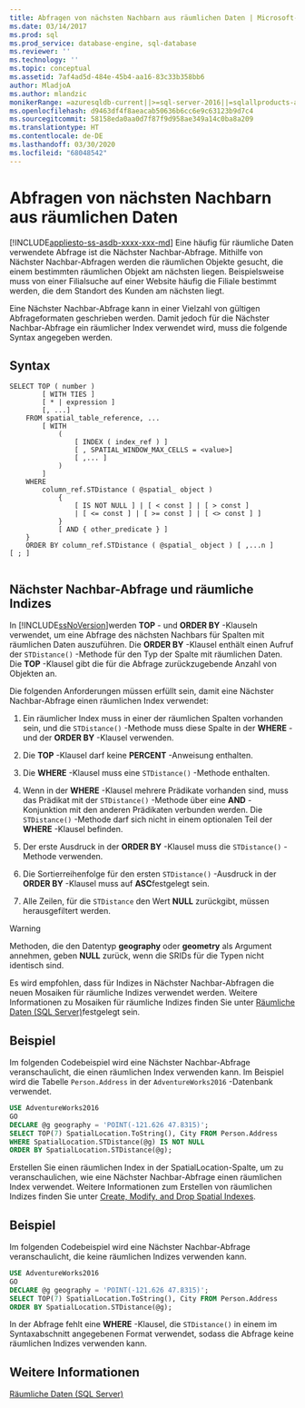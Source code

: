 ```yaml
---
title: Abfragen von nächsten Nachbarn aus räumlichen Daten | Microsoft-Dokumentation
ms.date: 03/14/2017
ms.prod: sql
ms.prod_service: database-engine, sql-database
ms.reviewer: ''
ms.technology: ''
ms.topic: conceptual
ms.assetid: 7af4ad5d-484e-45b4-aa16-83c33b358bb6
author: MladjoA
ms.author: mlandzic
monikerRange: =azuresqldb-current||>=sql-server-2016||=sqlallproducts-allversions||>=sql-server-linux-2017||=azuresqldb-mi-current
ms.openlocfilehash: d9463df4f8aeacab50636b6cc6e9c63123b9d7c4
ms.sourcegitcommit: 58158eda0aa0d7f87f9d958ae349a14c0ba8a209
ms.translationtype: HT
ms.contentlocale: de-DE
ms.lasthandoff: 03/30/2020
ms.locfileid: "68048542"
---
```

# <a name="query-spatial-data-for-nearest-neighbor"></a>Abfragen von nächsten Nachbarn aus räumlichen Daten
[!INCLUDE[appliesto-ss-asdb-xxxx-xxx-md](../../includes/appliesto-ss-asdb-xxxx-xxx-md.md)]
  Eine häufig für räumliche Daten verwendete Abfrage ist die Nächster Nachbar-Abfrage. Mithilfe von Nächster Nachbar-Abfragen werden die räumlichen Objekte gesucht, die einem bestimmten räumlichen Objekt am nächsten liegen. Beispielsweise muss von einer Filialsuche auf einer Website häufig die Filiale bestimmt werden, die dem Standort des Kunden am nächsten liegt.  
  
 Eine Nächster Nachbar-Abfrage kann in einer Vielzahl von gültigen Abfrageformaten geschrieben werden. Damit jedoch für die Nächster Nachbar-Abfrage ein räumlicher Index verwendet wird, muss die folgende Syntax angegeben werden.  
  
## <a name="syntax"></a>Syntax  
  
```  
SELECT TOP ( number )  
        [ WITH TIES ]  
        [ * | expression ]   
        [, ...]  
    FROM spatial_table_reference, ...   
        [ WITH   
            (   
                [ INDEX ( index_ref ) ]   
                [ , SPATIAL_WINDOW_MAX_CELLS = <value>]   
                [ ,... ]   
            )   
        ]  
    WHERE   
        column_ref.STDistance ( @spatial_ object )   
            {   
                [ IS NOT NULL ] | [ < const ] | [ > const ]   
                | [ <= const ] | [ >= const ] | [ <> const ] ]   
            }  
            [ AND { other_predicate } ]   
    }  
    ORDER BY column_ref.STDistance ( @spatial_ object ) [ ,...n ]  
[ ; ]  
  
```  
  
## <a name="nearest-neighbor-query-and-spatial-indexes"></a>Nächster Nachbar-Abfrage und räumliche Indizes  
 In [!INCLUDE[ssNoVersion](../../includes/ssnoversion-md.md)]werden **TOP** - und **ORDER BY** -Klauseln verwendet, um eine Abfrage des nächsten Nachbars für Spalten mit räumlichen Daten auszuführen. Die **ORDER BY** -Klausel enthält einen Aufruf der `STDistance()` -Methode für den Typ der Spalte mit räumlichen Daten. Die **TOP** -Klausel gibt die für die Abfrage zurückzugebende Anzahl von Objekten an.  
  
 Die folgenden Anforderungen müssen erfüllt sein, damit eine Nächster Nachbar-Abfrage einen räumlichen Index verwendet:  
  
1.  Ein räumlicher Index muss in einer der räumlichen Spalten vorhanden sein, und die `STDistance()` -Methode muss diese Spalte in der **WHERE** - und der **ORDER BY** -Klausel verwenden.  
  
2.  Die **TOP** -Klausel darf keine **PERCENT** -Anweisung enthalten.  
  
3.  Die **WHERE** -Klausel muss eine `STDistance()` -Methode enthalten.  
  
4.  Wenn in der **WHERE** -Klausel mehrere Prädikate vorhanden sind, muss das Prädikat mit der `STDistance()` -Methode über eine **AND** -Konjunktion mit den anderen Prädikaten verbunden werden. Die `STDistance()` -Methode darf sich nicht in einem optionalen Teil der **WHERE** -Klausel befinden.  
  
5.  Der erste Ausdruck in der **ORDER BY** -Klausel muss die `STDistance()` -Methode verwenden.  
  
6.  Die Sortierreihenfolge für den ersten `STDistance()` -Ausdruck in der **ORDER BY** -Klausel muss auf **ASC**festgelegt sein.  
  
7.  Alle Zeilen, für die `STDistance` den Wert **NULL** zurückgibt, müssen herausgefiltert werden.  
  
> [!WARNING]  
>  Methoden, die den Datentyp **geography** oder **geometry** als Argument annehmen, geben **NULL** zurück, wenn die SRIDs für die Typen nicht identisch sind.  
  
 Es wird empfohlen, dass für Indizes in Nächster Nachbar-Abfragen die neuen Mosaiken für räumliche Indizes verwendet werden. Weitere Informationen zu Mosaiken für räumliche Indizes finden Sie unter [Räumliche Daten &#40;SQL Server&#41;](../../relational-databases/spatial/spatial-data-sql-server.md)festgelegt sein.  
  
## <a name="example"></a>Beispiel  
 Im folgenden Codebeispiel wird eine Nächster Nachbar-Abfrage veranschaulicht, die einen räumlichen Index verwenden kann. Im Beispiel wird die Tabelle `Person.Address` in der `AdventureWorks2016` -Datenbank verwendet.  
  
```sql  
USE AdventureWorks2016  
GO  
DECLARE @g geography = 'POINT(-121.626 47.8315)';  
SELECT TOP(7) SpatialLocation.ToString(), City FROM Person.Address  
WHERE SpatialLocation.STDistance(@g) IS NOT NULL  
ORDER BY SpatialLocation.STDistance(@g);  
```  
  
 Erstellen Sie einen räumlichen Index in der SpatialLocation-Spalte, um zu veranschaulichen, wie eine Nächster Nachbar-Abfrage einen räumlichen Index verwendet. Weitere Informationen zum Erstellen von räumlichen Indizes finden Sie unter [Create, Modify, and Drop Spatial Indexes](../../relational-databases/spatial/create-modify-and-drop-spatial-indexes.md).  
  
## <a name="example"></a>Beispiel  
 Im folgenden Codebeispiel wird eine Nächster Nachbar-Abfrage veranschaulicht, die keine räumlichen Indizes verwenden kann.  
  
```sql  
USE AdventureWorks2016  
GO  
DECLARE @g geography = 'POINT(-121.626 47.8315)';  
SELECT TOP(7) SpatialLocation.ToString(), City FROM Person.Address  
ORDER BY SpatialLocation.STDistance(@g);  
```  
  
 In der Abfrage fehlt eine **WHERE** -Klausel, die `STDistance()` in einem im Syntaxabschnitt angegebenen Format verwendet, sodass die Abfrage keine räumlichen Indizes verwenden kann.  
  
## <a name="see-also"></a>Weitere Informationen  
 [Räumliche Daten &#40;SQL Server&#41;](../../relational-databases/spatial/spatial-data-sql-server.md)  
  
  
